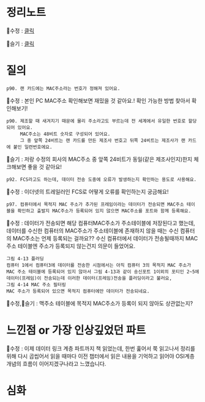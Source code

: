# 정리노트
🐰수정 : [클릭](https://github.com/YunSuJeong/BOOK/blob/main/network/%EB%AA%A8%EB%91%90%EC%9D%98%20%EB%84%A4%ED%8A%B8%EC%9B%8C%ED%81%AC(Network%20for%20everyone)/chap4.%20%EB%8D%B0%EC%9D%B4%ED%84%B0%EB%A7%81%ED%81%AC%20%EA%B3%84%EC%B8%B5.md)

🍅슬기 : [클릭](https://github.com/seulgi7/Book-Log/blob/a7edbe73d6a237ea975c8663a0210c8e1e70d793/network/%EB%AA%A8%EB%91%90%EC%9D%98%EB%84%A4%ED%8A%B8%EC%9B%8C%ED%81%AC/4%EC%9E%A5-%EB%8D%B0%EC%9D%B4%ED%84%B0%20%EB%A7%81%ED%81%AC%20%EA%B3%84%EC%B8%B5%20%3A%20%EB%9E%9C%EC%97%90%EC%84%9C%20%EB%8D%B0%EC%9D%B4%ED%84%B0%20%EC%A0%84%EC%86%A1%ED%95%98%EA%B8%B0.md)

# 질의
```
p90. 랜 카드에는 MAC주소라는 번호가 정해져 있어요.
```
🐰수정 : 본인 PC MAC주소 확인해보면 재밌을 것 같아요.! 확인 가능한 방법 찾아서 확인해보기!


```
p90. 제조할 때 새겨지기 때문에 물리 주소라고도 부르는데 전 세계에서 유일한 번호로 할당되어 있어요.
     MAC주소는 48비트 숫자로 구성되어 있어요.
     그 중 앞쪽 24비트는 랜 카드를 만든 제조사 번호고 뒤쪽 24비트는 제조사가 랜 카드에 붙인 일련번호에요.
```
🍅슬기 : 저랑 수정의 회사의 MAC주소 중 앞쪽 24비트가 동일(같은 제조사인지)한지 체크해보면 좋을 것 같아요! 

```
p92. FCS라고도 하는데, 데이터 전송 도중에 오류가 발생하는지 확인하는 용도로 사용해요.
```
🐰수정 : 이더넷의 트레일러인 FCS로 어떻게 오류를 확인하는지 궁금해요! 
```
p97. 컴퓨터에서 목적지 MAC 주소가 추가된 프레임이라는 데이터가 전송되면 MAC주소 테이블을 확인하고 출발지 MAC주소가 등록되어 있지 않으면 MAC주소를 포트와 함께 등록해요.
```
🐰수정 : 데이터가 전송되면 해당 컴퓨터MAC주소가 주소테이블에 저장된다고 했는데, 데이터를 수신한 컴퓨터의 MAC주소가 주소테이블에 존재하지 않을 때는 수신 컴퓨터의 MAC주소는 언제 등록되는 걸까요?? 수신 컴퓨터에서 데이터가 전송될때까지 MAC주소 테이블엔 주소가 등록되지 않는건지 의문이 들었어요.

```
그림 4-13 플러딩
컴퓨터 1에서 컴퓨터3에 데이터를 전송한 시점에서는 아직 컴퓨터 3의 목적지 MAC 주소가 MAC 주소 테이블에 등록되어 있지 않아서 그림 4-13과 같이 송신포트 1이외의 포티인 2~5에 데이터(프레임)이 전송되는데 이러한 데이터(프레임)전송을 플러딩이라고 불러요,
그림 4-14 MAC 주소 필터링
MAC 주소가 등록되어 있으면 목적지 컴퓨터에만 데이터가 전송되네요. 

```
🐰수정,🍅슬기 : 맥주소 테이블에 목적지 MAC주소가 등록이 되지 않아도 상관없는지?

# 느낀점 or 가장 인상깊었던 파트
🐰수정 : 이제 데이터 링크 계층 파트까지 책 읽었는데, 한번 훑어서 쭉 읽고나서 정리를 위해 다시 곱씹어서 읽을 때마다 이전 챕터에서 읽은 내용을 기억하고 읽어야 OSI계층 개념의 흐름이 이어지겠구나라고 느꼈습니다.

# 심화
